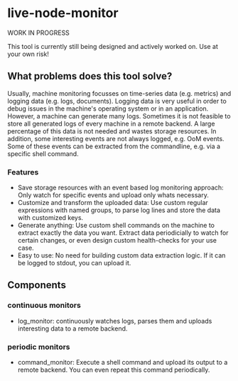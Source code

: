 # live-node-monitor

WORK IN PROGRESS

This tool is currently still being designed and actively worked on. Use at your own risk!

## What problems does this tool solve?

Usually, machine monitoring focusses on time-series data (e.g. metrics) and logging data (e.g. logs, documents).
Logging data is very useful in order to debug issues in the machine's operating system or in an application.
However, a machine can generate many logs. Sometimes it is not feasible to store all generated logs of every machine in a remote backend. A large percentage of this data is not needed and wastes storage resources.
In addition, some interesting events are not always logged, e.g. OoM events.
Some of these events can be extracted from the commandline, e.g. via a specific shell command.

### Features

- Save storage resources with an event based log monitoring approach: Only watch for specific events and upload only whats necessary.
- Customize and transform the uploaded data: Use custom regular expressions with named groups, to parse log lines and store the data with customized keys.
- Generate anything: Use custom shell commands on the machine to extract exactly the data you want. Extract data periodicially to watch for certain changes, or even design custom health-checks for your use case.
- Easy to use: No need for building custom data extraction logic. If it can be logged to stdout, you can upload it.

## Components

### continuous monitors

- log_monitor: continuously watches logs, parses them and uploads interesting data to a remote backend.

### periodic monitors

- command_monitor: Execute a shell command and upload its output to a remote backend. You can even repeat this command periodically.
